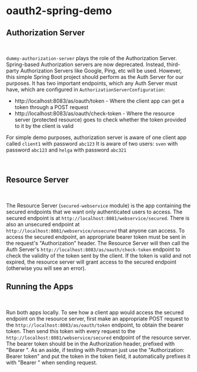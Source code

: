 # oauth2-spring-demo

<h2>Authorization Server</h2>
<br>
<p>
<code>dummy-authorization-server</code> plays the role of the Authorization Server. Spring-based Authorization servers are now deprecated. 
Instead, third-party Authorization Servers like Google, Ping, etc will be used. However, this simple Spring Boot project should perform as the Auth Server
for our purposes.
It has two important endpoints, which any Auth Server must have, which are configured in <code>AuthorizationServerConfiguration</code>:
  <ul>
   <li>http://localhost:8083/as/oauth/token - Where the client app can get a token through a POST request</li>
   <li>http://localhost:8083/as/oauth/check-token - Where the resource server (protected resource) goes to check whether the token provided to it by the client is valid</li>
  </ul>
For simple demo purposes, authorization server is aware of one client app called <code>client1</code> with password <code>abc123</code> 
It is aware of two users: <code>sven</code> with password <code>abc123</code> and <code>helga</code> with password <code>abc321</code>
</p> <br>
<h2>Resource Server</h2>
<br>
<p>
The Resource Server (<code>secured-webservice</code> module) is the app containing the secured endpoints that we want only authenticated users to access.
The secured endpoint is at <code>http://localhost:8081/webservice/secured</code>. There is also an unsecured endpoint at <code>http://localhost:8081/webservice/unsecured</code> that anyone can access.
To access the secured endpoint, an appropriate bearer token must be sent in the request's "Authorization" header. The Resource Server will then call the Auth Server's <code>http://localhost:8083/as/oauth/check-token</code>
endpoint to check the validity of the token sent by the client. If the token is valid and not expired, the resource server will grant access to the secured endpoint (otherwise you will see an error).
</p>

<h2>Running the Apps</h2>
<br>
<p>
Run both apps locally. To see how a client app would access the secured endpoint on the resource server, first make an appropriate POST request to the 
<code>http://localhost:8083/as/oauth/token</code> endpoint, to obtain the bearer token.
Then send this token with every request to the <code>http://localhost:8081/webservice/secured</code> endpoint of the resource server. The bearer token should be in the Authorization header,
prefixed with "Bearer ". As an aside, if testing with Postman just use the "Authorization: Bearer token" and put the token in the token field, it automatically prefixes it with "Bearer " when sending request.
</p>
